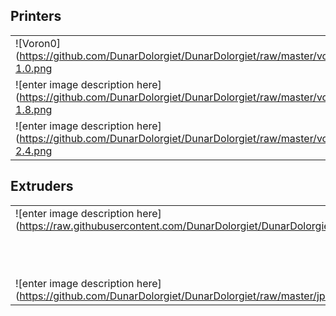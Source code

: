 ## Printers
| | | |
|-|-|-|
| ![Voron0](https://github.com/DunarDolorgiet/DunarDolorgiet/raw/master/voron0-1.0.png | width=130)  | VORON0  | Small form format CoreXY FDM printer with a build volume of 120x120x120mm |
|![enter image description here](https://github.com/DunarDolorgiet/DunarDolorgiet/raw/master/voron1-1.8.png | width=130) | VORON1 | Traditional CoreXY FDM printer with a moving bed|
|![enter image description here](https://github.com/DunarDolorgiet/DunarDolorgiet/raw/master/voron2-2.4.png | width=130) | VORON2 | CoreXY FDM printer with a fixed bed and a moving gantry|

## Extruders
| | | |
|-|-|-|
| ![enter image description here](https://raw.githubusercontent.com/DunarDolorgiet/DunarDolorgiet/master/afterburner.PNG | width=130) | Afterburner | Toolhead with build in direct drive extruder and swapable tool cartrigdes for FDM printers |
| | Mobius | Extruder for bowden systems |
| ![enter image description here](https://github.com/DunarDolorgiet/DunarDolorgiet/raw/master/jp1-1.0.png | width=130) | JetPack | Extruder for bowden systems |
